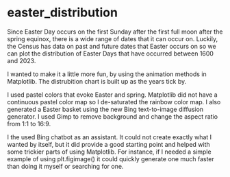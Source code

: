 # easter_distribution

Since Easter Day occurs on the first Sunday after the first full moon after the spring equinox, 
there is a wide range of dates that it can occur on. Luckily, the Census has data on past and future dates that Easter occurs on so we can plot the distribution 
of Easter Days that have occurred between 1600 and 2023.  

I wanted to make it a little more fun, by using the animation methods in Matplotlib. The distrubition chart is built up as the years tick by. 

I used pastel colors that evoke Easter and spring. Matplotlib did not have a continuous pastel color map so I de-saturated the rainbow color map. I also generated a 
Easter basket using the new Bing text-to-image diffusion generator. I used Gimp to remove background and change the aspect ratio from 1:1 to 16:9.

I the used Bing chatbot as an assistant. It could not create exactly what I wanted by itself, but it did provide a good starting point and helped with some 
trickier parts of using Matplotlib. For instance, if I needed a simple example of using plt.figimage() it could quickly generate one much faster than doing it myself
or searching for one.
